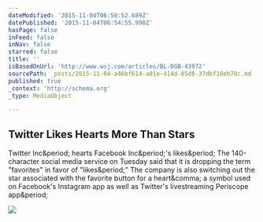 ```yaml
---
dateModified: '2015-11-04T06:50:52.689Z'
datePublished: '2015-11-04T06:54:55.998Z'
hasPage: false
inFeed: false
inNav: false
starred: false
title: ''
isBasedOnUrl: 'http://www.wsj.com/articles/BL-DGB-43972'
sourcePath: _posts/2015-11-04-a46bf614-a01e-414d-85d8-37dbf10eb70c.md
published: true
_context: 'http://schema.org'
_type: MediaObject

---
```

<article style=""><h1>Twitter Likes Hearts More Than Stars</h1><p>Twitter Inc&amp;period; hearts Facebook Inc&amp;period;'s likes&amp;period; The 140-character social media service on Tuesday said that it is dropping the term "favorites" in favor of "likes&amp;period;" The company is also switching out the star associated with the favorite button for a heart&amp;comma; a symbol used on Facebook's Instagram app as well as Twitter's livestreaming Periscope app&amp;period;</p><img src="http://si.wsj.net/public/resources/images/BN-LB447_twitte_P_20151103022557.jpg" /></article>